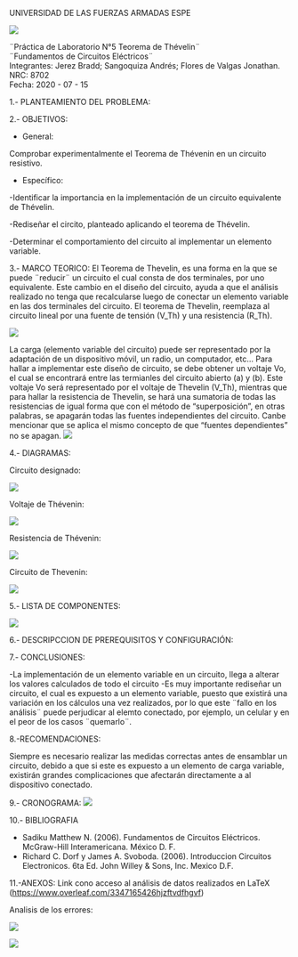 UNIVERSIDAD DE LAS FUERZAS ARMADAS ESPE

![](https://github.com/BraddJCJ/Informe5_Jerez_Sangoquiza_Zambrano/blob/master/img/Logo_ESPE.png)

¨Práctica de Laboratorio N°5 Teorema de Thévelin¨  
¨Fundamentos de Circuitos Eléctricos¨  
Integrantes: Jerez Bradd; Sangoquiza Andrés; Flores de Valgas Jonathan.  
NRC: 8702   
Fecha: 2020 - 07 - 15  

1.- PLANTEAMIENTO DEL PROBLEMA:

2.- OBJETIVOS:
* General: 

Comprobar experimentalmente el Teorema de Thévenin en un circuito resistivo.
* Específico:

-Identificar la importancia en la implementación de un circuito equivalente de Thévelin.

-Rediseñar el circito, planteado aplicando el teorema de Thévelin.

-Determinar el comportamiento del circuito al implementar un elemento variable. 




3.- MARCO TEORICO:
El Teorema de Thevelin, es una forma en la que se puede ¨reducir¨ un circuito el cual consta de dos terminales, por uno equivalente. Este cambio en el diseño del circuito, ayuda a que el análisis realizado no tenga que recalcularse luego de conectar un elemento variable en las dos terminales del circuito. El teorema de Thevelin, reemplaza al circuito lineal por una fuente de tensión (V_Th) y una resistencia (R_Th). 

![](https://github.com/BraddJCJ/Informe5_Jerez_Sangoquiza_Zambrano/blob/master/img/Fig.1.png)

La carga (elemento variable del circuito) puede ser representado por la adaptación de un dispositivo móvil, un radio, un computador, etc...
Para hallar a implementar este diseño de circuito, se debe obtener un voltaje Vo, el cual se encontrará entre las termianles del circuito abierto (a) y (b). Este voltaje Vo será representado por el voltaje de Thevelin (V_Th), mientras que para hallar la resistencia de Thevelin, se hará una sumatoria de todas las resistencias de igual forma que con el método de “superposición”, en otras palabras, se apagarán todas las fuentes independientes del circuito. Canbe mencionar que se aplica el mismo concepto de que “fuentes dependientes” no se apagan.
![](https://github.com/BraddJCJ/Informe5_Jerez_Sangoquiza_Zambrano/blob/master/img/Sadiku%203%20Ed.pdf%20-%20Adobe%20Acrobat%20Reader%20DC%2014_07_2020%2019_43_00.png)


4.- DIAGRAMAS:

Circuito designado:

![](https://github.com/BraddJCJ/Informe5_Jerez_Sangoquiza_Zambrano/blob/master/img/Diagrama%20P5.png)

Voltaje de Thévenin:
 
 ![](https://github.com/BraddJCJ/Informe5_Jerez_Sangoquiza_Zambrano/blob/master/img/Pr%C3%A1cticaN5%20VTh.png)

Resistencia de Thévenin:
 
 ![](https://github.com/BraddJCJ/Informe5_Jerez_Sangoquiza_Zambrano/blob/master/img/Pr%C3%A1cticaN5%20RTh.png)

Circuito de Thevenin:

![](https://github.com/BraddJCJ/Informe5_Jerez_Sangoquiza_Zambrano/blob/master/img/DiagramaP5The.png)


5.- LISTA DE COMPONENTES:

![](https://github.com/BraddJCJ/Informe5_Jerez_Sangoquiza_Zambrano/blob/master/img/Componentes.png)

6.-  DESCRIPCCION DE PREREQUISITOS Y CONFIGURACIÓN:
 
7.- CONCLUSIONES:

-La implementación de un elemento variable en un circuito, llega a alterar los valores calculados de todo el circuito 
-Es muy importante rediseñar un circuito, el cual es expuesto a un elemento variable, puesto que existirá una variación en los cálculos una vez realizados, por lo que este ¨fallo en los análisis¨ puede perjudicar al elemto conectado, por ejemplo, un celular y en el peor de los casos ¨quemarlo¨.
 
8.-RECOMENDACIONES:

 Siempre es necesario realizar las medidas correctas antes de ensamblar un circuito, debido a que si este es expuesto a un elemento de carga variable, existirán grandes complicaciones que afectarán directamente a al dispositivo conectado.
 

9.- CRONOGRAMA:
![](https://github.com/BraddJCJ/Informe5_Jerez_Sangoquiza_Zambrano/blob/master/img/Cronograma.png)
 
10.- BIBLIOGRAFIA
 
 - Sadiku Matthew N. (2006). Fundamentos de Circuitos Eléctricos. McGraw-Hill Interamericana. México D. F.
-  Richard C. Dorf y James A. Svoboda. (2006). Introduccion Circuitos Electronicos. 6ta Ed. John Willey & Sons, Inc. Mexico D.F.

 11.-ANEXOS:
 Link cono acceso al análisis de datos realizados en LaTeX
(https://www.overleaf.com/3347165426hjzftvdfhgvf)
 
 Analisis de los errores:
 
 ![](https://github.com/BraddJCJ/Informe5_Jerez_Sangoquiza_Zambrano/blob/master/img/error1.png)
 
 ![](https://github.com/BraddJCJ/Informe5_Jerez_Sangoquiza_Zambrano/blob/master/img/error2.png)
